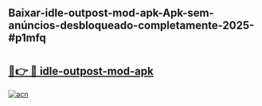 ## Baixar-idle-outpost-mod-apk-Apk-sem-anúncios-desbloqueado-completamente-2025-#p1mfq

# <h2><a href="https://ainizakaria.my?title=idle-outpost-mod-apk&ref=20M">🔗👉 🔴 idle-outpost-mod-apk</a></h2>

[![acn](https://github.com/user-attachments/assets/0f9c940e-d8b0-45ae-aac7-cd30a18b3e1c)](https://ainizakaria.my?title=idle-outpost-mod-apk&ref=20M)

